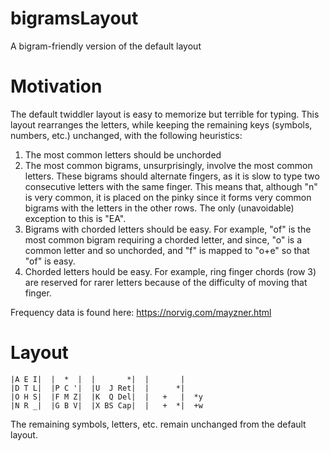 # bigramsLayout
A bigram-friendly version of the default layout

# Motivation
The default twiddler layout is easy to memorize but terrible for typing.
This layout rearranges the letters, while keeping the remaining keys (symbols, numbers, etc.) unchanged, with the following heuristics:
1. The most common letters should be unchorded
2. The most common bigrams, unsurprisingly, involve the most common letters. These bigrams should alternate fingers, as it is slow to type two consecutive letters with the same finger. This means that, although "n" is very common, it is placed on the pinky since it forms very common bigrams with the letters in the other rows. The only (unavoidable) exception to this is "EA".
3. Bigrams with chorded letters should be easy. For example, "of" is the most common bigram requiring a chorded letter, and since, "o" is a common letter and so unchorded, and "f" is mapped to "o+e" so that "of" is easy.
4. Chorded letters hould be easy. For example, ring finger chords (row 3) are reserved for rarer letters because of the difficulty of moving that finger.
   
Frequency data is found here:
https://norvig.com/mayzner.html

# Layout

```
|A E I|  |  *  |  |       *|  |       |  
|D T L|  |P C '|  |U  J Ret|  |      *|
|O H S|  |F M Z|  |K  Q Del|  |   +   |  *y
|N R _|  |G B V|  |X BS Cap|  |   +  *|  +w
```

The remaining symbols, letters, etc. remain unchanged from the default layout.
